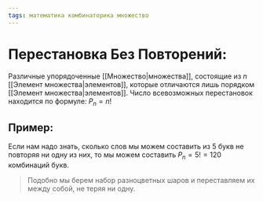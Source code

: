 ```yaml
---
tags: математика комбинаторика множество
---
```

# Перестановка Без Повторений:
Различные упорядоченные [[Множество|множества]], состоящие из $n$ [[Элемент множества|элементов]], которые отличаются лишь порядком [[Элемент множества|элементов]].
Число всевозможных перестановок находится по формуле:
$P_n = n!$
## Пример:
Если нам надо знать, сколько слов мы можем составить из $5$ букв не повторяя ни одну из них, то мы можем составить $P_n = 5! = 120$ комбинаций букв.

> Подобно мы берем набор разноцветных шаров и переставляем их между собой, не теряя ни одну.
